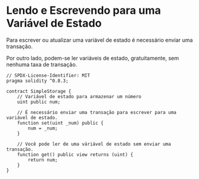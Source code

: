 # Lendo e Escrevendo para uma Variável de Estado

Para escrever ou atualizar uma variável de estado é necessário enviar uma transação.

Por outro lado, podem-se ler variáveis de estado, gratuitamente, sem nenhuma taxa de transação.

```solidity
// SPDX-License-Identifier: MIT
pragma solidity ^0.8.3;

contract SimpleStorage {
    // Variável de estado para armazenar um número
    uint public num;

    // É necessário enviar uma transação para escrever para uma variável de estado.
    function set(uint _num) public {
        num = _num;
    }

    // Você pode ler de uma váriável de estado sem enviar uma transação.
    function get() public view returns (uint) {
        return num;
    }
}
```
